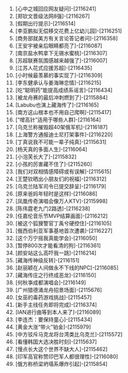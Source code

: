 
1. [心中之城回应网友疑问]-[2116241]
1. [郑钦文晋级法网8强]-[2116267]
1. [假期出行提示]-[2116514]
1. [李亚鹏拟无偿移交花费上亿幼儿园]-[2116251]
1. [商务部就美方有关言论答记者问]-[2116358]
1. [王安宇被亲后眼睛都亮了]-[2116087]
1. [南京盐水鸭拿下无锡水蜜桃]-[2116307]
1. [苏超联赛氛围感越来越强了]-[2116007]
1. [江苏人花式应援苏超]-[2116435]
1. [小时候最羡慕的事实现了]-[2116309]
1. [李东健承认与姜海琳恋情]-[2116215]
1. [吃“聪明药”能提高成绩系谣言]-[2116434]
1. [被龙舟赛的最后冲刺燃到了]-[2115884]
1. [Labubu也演上藏海传了]-[2116165]
1. [南方这山根本也不用自己爬啊]-[2115417]
1. [“增高针”适用于哪些人群]-[2116164]
1. [乌克兰称摧毁超40架俄军机]-[2116187]
1. [上海警方通报迪士尼打架事件]-[2116220]
1. [丁真说我不可能一辈子纯真]-[2115631]
1. [杨天真的多面人生]-[2116064]
1. [小泡芙长大了]-[2115832]
1. [小孩的厉害藏不住了]-[2115260]
1. [我们对双相情感障碍或有误解]-[2115615]
1. [王楚钦晒出小朋友们的祝福]-[2116312]
1. [乌克兰陆军司令已提交辞呈]-[2116179]
1. [原来爸妈年轻时是这样]-[2116086]
1. [凤凰传奇演唱会像万人KTV]-[2115998]
1. [陈伟霆老九门2路透]-[2116238]
1. [任嘉伦音乐节MVP结算画面]-[2116212]
1. [被这个狐狸警官丁禹兮硬控住]-[2116105]
1. [俄西伯利亚军事基地首次遭袭]-[2116227]
1. [这个万宁摇我真能学会]-[2116050]
1. [暂停800次才能看清的狗]-[2116361]
1. [颜安站这么高吓我一跳]-[2116214]
1. [藏海传神级反转]-[2116151]
1. [赵丽颖在人间做永不下线的NPC]-[2116085]
1. [藏海传庄之行终成恶龙]-[2116150]
1. [何秋亊成都演唱会]-[2116149]
1. [广州猎德涌龙舟招景场面]-[2115676]
1. [女巫的毒药游戏挑战]-[2115457]
1. [新手主线任务即将完成]-[2116374]
1. [IAN进行曲等到本人来了]-[2116089]
1. [李连杰：要保持童心]-[2115434]
1. [黄金大涨“带火”铂金]-[2115979]
1. [中方驳斥马克龙将台湾类比乌克兰]-[2115572]
1. [看懂韩国大选决胜时刻]-[2115637]
1. [慢点长大这个世界不缺大人]-[2115462]
1. [印军高官称赞印巴军人都很理性]-[2116080]
1. [俄方称桥梁坍塌系爆炸引起]-[2115854]